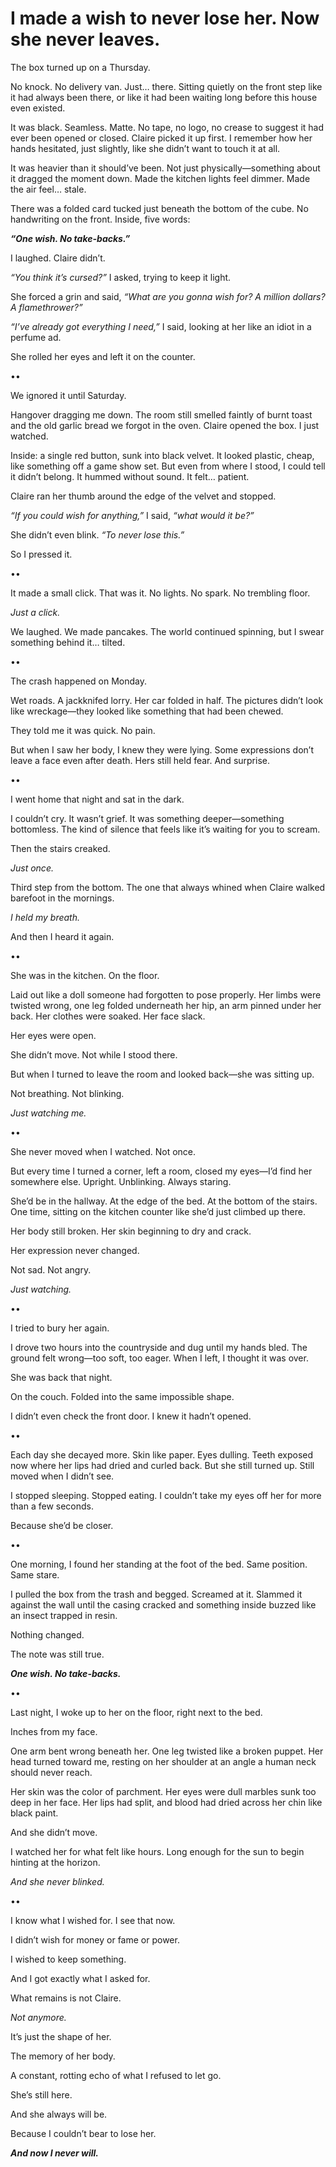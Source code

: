 # I made a wish to never lose her. Now she never leaves.
The box turned up on a Thursday.

No knock. No delivery van. Just… there. Sitting quietly on the front step like it had always been there, or like it had been waiting long before this house even existed.

It was black. Seamless. Matte. No tape, no logo, no crease to suggest it had ever been opened or closed. Claire picked it up first. I remember how her hands hesitated, just slightly, like she didn’t want to touch it at all.

It was heavier than it should’ve been. Not just physically—something about it dragged the moment down. Made the kitchen lights feel dimmer. Made the air feel… stale.

There was a folded card tucked just beneath the bottom of the cube. No handwriting on the front. Inside, five words:

***“One wish. No take-backs.”***

I laughed. Claire didn’t.

*“You think it’s cursed?”* I asked, trying to keep it light.

She forced a grin and said, *“What are you gonna wish for? A million dollars? A flamethrower?”*

*“I’ve already got everything I need,”* I said, looking at her like an idiot in a perfume ad.

She rolled her eyes and left it on the counter.

••

We ignored it until Saturday.

Hangover dragging me down. The room still smelled faintly of burnt toast and the old garlic bread we forgot in the oven. Claire opened the box. I just watched.

Inside: a single red button, sunk into black velvet. It looked plastic, cheap, like something off a game show set. But even from where I stood, I could tell it didn’t belong. It hummed without sound. It felt… patient.

Claire ran her thumb around the edge of the velvet and stopped.

*“If you could wish for anything,”* I said, *“what would it be?”*

She didn’t even blink. *“To never lose this.”*

So I pressed it.

••

It made a small click. That was it. No lights. No spark. No trembling floor.

*Just a click.*

We laughed. We made pancakes. The world continued spinning, but I swear something behind it… tilted.

••

The crash happened on Monday.

Wet roads. A jackknifed lorry. Her car folded in half. The pictures didn’t look like wreckage—they looked like something that had been chewed.

They told me it was quick. No pain.

But when I saw her body, I knew they were lying. Some expressions don’t leave a face even after death. Hers still held fear. And surprise.

••

I went home that night and sat in the dark.

I couldn’t cry. It wasn’t grief. It was something deeper—something bottomless. The kind of silence that feels like it’s waiting for you to scream.

Then the stairs creaked.

*Just once.*

Third step from the bottom. The one that always whined when Claire walked barefoot in the mornings.

*I held my breath.*

And then I heard it again.

••

She was in the kitchen. On the floor.

Laid out like a doll someone had forgotten to pose properly. Her limbs were twisted wrong, one leg folded underneath her hip, an arm pinned under her back. Her clothes were soaked. Her face slack.

Her eyes were open.

She didn’t move. Not while I stood there.

But when I turned to leave the room and looked back—she was sitting up.

Not breathing. Not blinking.

*Just watching me.*

••

She never moved when I watched. Not once.

But every time I turned a corner, left a room, closed my eyes—I’d find her somewhere else. Upright. Unblinking. Always staring.

She’d be in the hallway. At the edge of the bed. At the bottom of the stairs. One time, sitting on the kitchen counter like she’d just climbed up there.

Her body still broken. Her skin beginning to dry and crack.

Her expression never changed.

Not sad. Not angry.

*Just watching.*

••

I tried to bury her again.

I drove two hours into the countryside and dug until my hands bled. The ground felt wrong—too soft, too eager. When I left, I thought it was over.

She was back that night.

On the couch. Folded into the same impossible shape.

I didn’t even check the front door. I knew it hadn’t opened.

••

Each day she decayed more. Skin like paper. Eyes dulling. Teeth exposed now where her lips had dried and curled back. But she still turned up. Still moved when I didn’t see.

I stopped sleeping. Stopped eating. I couldn’t take my eyes off her for more than a few seconds.

Because she’d be closer.

••

One morning, I found her standing at the foot of the bed. Same position. Same stare.

I pulled the box from the trash and begged. Screamed at it. Slammed it against the wall until the casing cracked and something inside buzzed like an insect trapped in resin.

Nothing changed.

The note was still true.

***One wish. No take-backs.***

••

Last night, I woke up to her on the floor, right next to the bed.

Inches from my face.

One arm bent wrong beneath her. One leg twisted like a broken puppet. Her head turned toward me, resting on her shoulder at an angle a human neck should never reach.

Her skin was the color of parchment. Her eyes were dull marbles sunk too deep in her face. Her lips had split, and blood had dried across her chin like black paint.

And she didn’t move.

I watched her for what felt like hours. Long enough for the sun to begin hinting at the horizon.

*And she never blinked.*

••

I know what I wished for. I see that now.

I didn’t wish for money or fame or power.

I wished to keep something.

And I got exactly what I asked for.

What remains is not Claire.

*Not anymore.*

It’s just the shape of her.

The memory of her body.

A constant, rotting echo of what I refused to let go.

She’s still here.

And she always will be.

Because I couldn’t bear to lose her.

***And now I never will.***